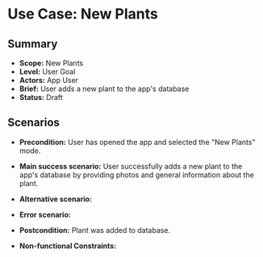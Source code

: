 # Use Case: New Plants

## Summary

- **Scope:** New Plants
- **Level:** User Goal
- **Actors:** App User
- **Brief:** User adds a new plant to the app's database
- **Status:** Draft

## Scenarios

- **Precondition:**
  User has opened the app and selected the "New Plants" mode.
- **Main success scenario:**
  User successfully adds a new plant to the app's database by providing photos and general information about the plant.
- **Alternative scenario:**
- **Error scenario:**
- **Postcondition:**
  Plant was added to database.

- **Non-functional Constraints:**
